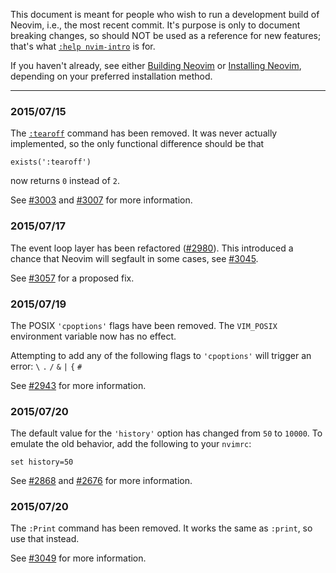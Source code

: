 This document is meant for people who wish to run a development build of Neovim, i.e., the most recent commit.
It's purpose is only to document breaking changes, so should NOT be used as a reference for new features; that's what [`:help nvim-intro`](http://neovim.io/doc/user/nvim_intro.html) is for.

If you haven't already, see either [Building Neovim](Building-Neovim)
or [Installing Neovim](Installing-Neovim), depending on your preferred installation method.

------------

### 2015/07/15

The [`:tearoff`][tearoff] command has been removed. It was never actually implemented, so the only functional difference should be that

```vim
exists(':tearoff')
```
now returns `0` instead of `2`.

See [#3003][3003] and [#3007][3007] for more information.

[tearoff]: http://vimdoc.sourceforge.net/htmldoc/gui_w32.html#:tearoff
[E319]: http://neovim.io/doc/user/message.html#E319

[3003]: https://github.com/neovim/neovim/issues/3003
[3007]: https://github.com/neovim/neovim/pull/3007

### 2015/07/17

The event loop layer has been refactored ([#2980][2980]). This introduced a chance that Neovim will segfault in some cases, see [#3045][3045].

See [#3057][3057] for a proposed fix.

[2980]: https://github.com/neovim/neovim/pull/2980
[3045]: https://github.com/neovim/neovim/issues/3045
[3057]: https://github.com/neovim/neovim/issues/3057

### 2015/07/19

The POSIX `'cpoptions'` flags have been removed. The `VIM_POSIX` environment variable now has no effect.

Attempting to add any of the following flags to `'cpoptions'` will trigger an error: `\` `.` `/` `&` `|` `{` `#`

See [#2943][2943] for more information.

[2943]: https://github.com/neovim/neovim/pull/2943

### 2015/07/20

The default value for the `'history'` option has changed from `50` to `10000`.
To emulate the old behavior, add the following to your `nvimrc`:

```vim
set history=50
```

See [#2868][2868] and [#2676][2676] for more information.

[2868]: https://github.com/neovim/neovim/pull/2868
[2676]: https://github.com/neovim/neovim/issues/2676

### 2015/07/20

The `:Print` command has been removed. It works the same as `:print`, so use that instead.

See [#3049][3049] for more information.

[3049]: https://github.com/neovim/neovim/pull/3049